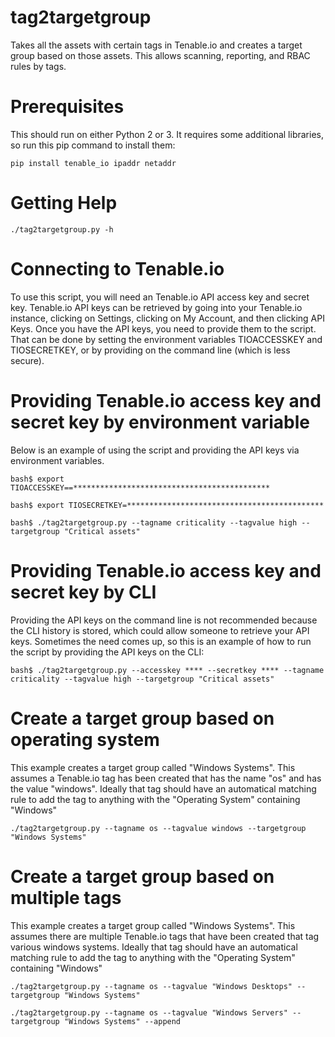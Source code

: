 # tag2targetgroup
Takes all the assets with certain tags in Tenable.io and creates a target group based on those assets.  This allows scanning, reporting, and RBAC rules by tags.

# Prerequisites

This should run on either Python 2 or 3.  It requires some additional libraries, so run this pip command to install them:

    pip install tenable_io ipaddr netaddr

# Getting Help
    ./tag2targetgroup.py -h

# Connecting to Tenable.io
To use this script, you will need an Tenable.io API access key and secret key.  Tenable.io API keys can be retrieved by going into your Tenable.io instance, clicking on Settings, clicking on My Account, and then clicking API Keys.  Once you have the API keys, you need to provide them to the script.  That can be done by setting the environment variables TIOACCESSKEY and TIOSECRETKEY, or by providing on the command line (which is less secure).

# Providing Tenable.io access key and secret key by environment variable

Below is an example of using the script and providing the API keys via environment variables.

    bash$ export TIOACCESSKEY==********************************************

    bash$ export TIOSECRETKEY=********************************************

    bash$ ./tag2targetgroup.py --tagname criticality --tagvalue high --targetgroup "Critical assets"

# Providing Tenable.io access key and secret key by CLI
Providing the API keys on the command line is not recommended because the CLI history is stored, which could allow someone to retrieve your API keys.  Sometimes the need comes up, so this is an example of how to run the script by providing the API keys on the CLI:

    bash$ ./tag2targetgroup.py --accesskey **** --secretkey **** --tagname criticality --tagvalue high --targetgroup "Critical assets"

# Create a target group based on operating system
This example creates a target group called "Windows Systems".  This assumes a Tenable.io tag has been created that has the name "os" and has the value "windows".  Ideally that tag should have an automatical matching rule to add the tag to anything with the "Operating System" containing "Windows"

`./tag2targetgroup.py --tagname os --tagvalue windows --targetgroup "Windows Systems" `


# Create a target group based on multiple tags
This example creates a target group called "Windows Systems".  This assumes there are multiple Tenable.io tags that have been created that tag various windows systems.  Ideally that tag should have an automatical matching rule to add the tag to anything with the "Operating System" containing "Windows"

    ./tag2targetgroup.py --tagname os --tagvalue "Windows Desktops" --targetgroup "Windows Systems" 

    ./tag2targetgroup.py --tagname os --tagvalue "Windows Servers" --targetgroup "Windows Systems" --append



